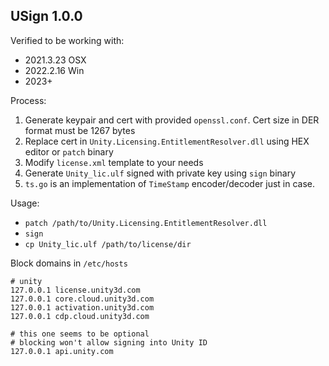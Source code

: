 USign 1.0.0
-

Verified to be working with:
    
* 2021.3.23 OSX
* 2022.2.16 Win
* 2023+

Process:

1. Generate keypair and cert with provided `openssl.conf`. Cert size in DER format must be 1267 bytes
2. Replace cert in `Unity.Licensing.EntitlementResolver.dll` using HEX editor or `patch` binary
3. Modify `license.xml` template to your needs
4. Generate `Unity_lic.ulf` signed with private key using `sign` binary
5. `ts.go` is an implementation of `TimeStamp` encoder/decoder just in case.

Usage:

* `patch /path/to/Unity.Licensing.EntitlementResolver.dll`
* `sign`
* `cp Unity_lic.ulf /path/to/license/dir`

Block domains in `/etc/hosts`

```
# unity
127.0.0.1 license.unity3d.com
127.0.0.1 core.cloud.unity3d.com
127.0.0.1 activation.unity3d.com
127.0.0.1 cdp.cloud.unity3d.com

# this one seems to be optional
# blocking won't allow signing into Unity ID
127.0.0.1 api.unity.com
```
